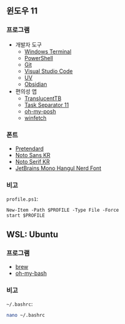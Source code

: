 ## 윈도우 11
### 프로그램

- 개발자 도구
  - [Windows Terminal](https://learn.microsoft.com/ko-kr/windows/terminal/install)
  - [PowerShell](https://learn.microsoft.com/ko-kr/powershell/scripting/install/installing-powershell-on-windows?view=powershell-7.5)
  - [Git](https://git-scm.com/)
  - [Visual Studio Code](https://code.visualstudio.com/)
  - [UV](https://docs.astral.sh/uv/)
  - [Obsidian](https://obsidian.md/)
- 편의성 앱
  - [TranslucentTB](https://apps.microsoft.com/detail/9pf4kz2vn4w9?hl=en-US&gl=US)
  - [Task Separator 11](https://github.com/DrummerSi/TaskSeparator11)
  - [oh-my-posh](https://ohmyposh.dev/docs/installation/windows)
  - [winfetch](https://github.com/lptstr/winfetch)

### 폰트

- [Pretendard](https://cactus.tistory.com/306)
- [Noto Sans KR](https://fonts.google.com/noto/specimen/Noto+Sans+KR)
- [Noto Serif KR](https://fonts.google.com/noto/specimen/Noto+Serif+KR)
- [JetBrains Mono Hangul Nerd Font](https://github.com/Jhyub/JetBrainsMonoHangul)

### 비고

`profile.ps1`:
```pwsh
New-Item -Path $PROFILE -Type File -Force
start $PROFILE
```
## WSL: Ubuntu

### 프로그램

- [brew](https://brew.sh/)
- [oh-my-bash](https://github.com/ohmybash/oh-my-bash)

### 비고

`~/.bashrc`:
```bash
nano ~/.bashrc
```
